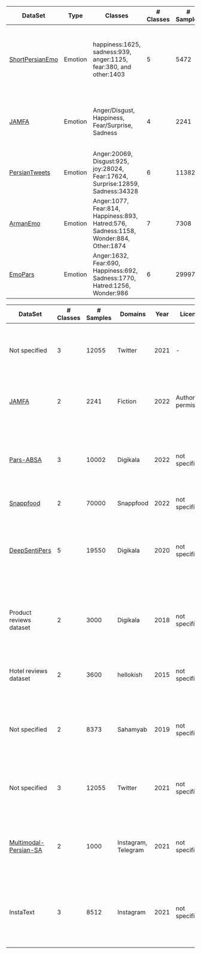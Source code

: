 | DataSet | Type | Classes | # Classes | # Samples | Domains | EmotionModel | Year | License | paper |
| -------- | -------- | -------- | -------- | -------- | -------- | -------- | -------- | -------- | -------- |
| [ShortPersianEmo](https://github.com/vkiani/ShortPersianEmo) | Emotion | happiness:1625, sadness:939, anger:1125, fear:380, and other:1403 | 5 | 5472 | Twitter, Digikala | RachaelJack | 2023 | GNU | Investigating shallow and deep learning techniques for emotion classification in short Persian texts |
| [JAMFA](https://github.com/Azadsee/JAMFA) | Emotion | Anger/Disgust, Happiness, Fear/Surprise, Sadness | 4 | 2241 | Fiction | EKMAN | 2022 | --- | Deep Emotion Detection Sentiment Analysis of Persian Literary Text |
| [PersianTweets](https://www.kaggle.com/datasets/behdadkarimi/persian-tweets-emotional-dataset) | Emotion | Anger:20069, Disgust:925, joy:28024, Fear:17624, Surprise:12859, Sadness:34328 | 6 | 113829 | Twitter | EKMAN | 2021 | Author's permission | - |
| [ArmanEmo](https://github.com/arman-rayan-sharif/arman-text-emotion?tab=readme-ov-file) | Emotion | Anger:1077, Fear:814, Happiness:893, Hatred:576, Sadness:1158, Wonder:884, Other:1874 | 7 | 7308 |  Twitter, Instagram, and Digikala | EKMAN | 2022 | non-commercial use | - | ARMANEMO: A PERSIAN DATASET FOR TEXT-BASED EMOTION DETECTION
| [EmoPars](https://github.com/nazaninsbr/persian-emotion-detection) | Emotion | Anger:1632, Fear:690, Happiness:692, Sadness:1770, Hatred:1256, Wonder:986 | 6 | 29997 | Twitter | EKMAN | 2021 | not specified | - | EmoPars: A Collection of 30K Emotion-Annotated Persian Social Media Texts




| DataSet | # Classes | # Samples | Domains | Year | License | Paper Title | Notes |
| -------- | -------- | -------- | -------- | -------- | -------- | -------- | -------- |
| Not specified | 3 | 12055 | Twitter | 2021 | - | ParsBERT Post-Training for Sentiment Analysis of Tweets Concerning Stock Market | - |
| [JAMFA](https://github.com/Azadsee/JAMFA) | 2 | 2241 | Fiction | 2022 | Author's permission | Deep Emotion Detection Sentiment Analysis of Persian Literary Text | - |
| [Pars-ABSA](https://github.com/Titowak/Pars-ABSA) | 3 | 10002 | Digikala | 2022 | not specified | Pars-ABSA: a Manually Annotated Aspect-based Sentiment Analysis Benchmark on Farsi Product Reviews | Aspect based  |
| [Snappfood](https://www.kaggle.com/datasets/soheiltehranipour/snappfood-persian-sentiment-analysis) | 2 | 70000 | Snappfood | 2022 | not specified | - | - |
| [DeepSentiPers](https://github.com/JoyeBright/DeepSentiPers) | 5 | 19550 | Digikala | 2020 | not specified | DeepSentiPers: Novel Deep Learning Models Trained Over Proposed Augmented Persian Sentiment Corpus | - |
| Product reviews dataset | 2 | 3000 | Digikala | 2018 | not specified | Words are important: Improving sentiment analysis in the persian language by lexicon refining | - |
| Hotel reviews dataset | 2 | 3600 | hellokish | 2015 | not specified | Opinion Mining in Persian Language Using Supervised Algorithms | - |
| Not specified | 2 | 8373 | Sahamyab | 2019 | not specified | Tehran Stock Exchange Prediction Using Sentiment Analysis of Online Textual Opinions | Bullish or Bearish instead of positive or negative |
| Not specified | 3 | 12055 | Twitter | 2021 | not specified | ParsBERT Post-Training for Sentiment Analysis of Tweets Concerning Stock Market | - |
| [Multimodal-Persian-SA](https://github.com/mebasiri/Multimodal-Persian-Sentiment-Analysis) | 2 | 1000 | Instagram, Telegram | 2021 | not specified | Sentiment Analysis of Persian Instagram Post: a Multimodal Deep Learning Approach | Multi-Modal, Text and image |
| InstaText | 3 | 8512 | Instagram | 2021 | not specified | Producing An Instagram Dataset for Persian Language Sentiment Analysis Using Crowdsourcing Method | - |
